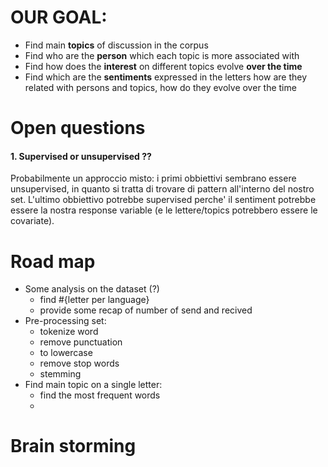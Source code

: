 # OUR GOAL:

- Find main __topics__ of discussion in the corpus
- Find who are the __person__ which each topic is more associated with
- Find how does the __interest__ on different topics evolve __over the time__
- Find which are the __sentiments__ expressed in the letters how are they related with persons and topics, how do they evolve over the time

# Open questions
#### 1. Supervised or unsupervised ??
  Probabilmente un approccio misto:
  i primi obbiettivi sembrano essere unsupervised, in quanto si tratta di trovare di pattern all'interno del nostro set. L'ultimo obbiettivo potrebbe supervised perche' il sentiment potrebbe essere la nostra response variable (e le lettere/topics potrebbero essere le covariate).


# Road map
- Some analysis on the dataset (?)
  - find #{letter per language}
  - provide some recap of number of send and recived  
- Pre-processing set:
  - tokenize word
  - remove punctuation
  - to lowercase
  - remove stop words
  - stemming
- Find main topic on a single letter:
  - find the most frequent words
  -

# Brain storming
